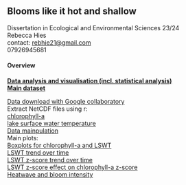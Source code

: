 ## Blooms like it hot and shallow

Dissertation in Ecological and Environmental Sciences 23/24       
Rebecca Hies   
contact: rebhie21@gmail.com   
         07926945681

#### Overview
**[Data analysis and visualisation (incl. statistical analysis)](/scripts/analysis.R)**   
**[Main dataset](/data/all.csv)**      
   
[Data download with Google collaboratory](/nc_file_bylakeid.ipynb)    
Extract NetCDF files using r:   
  [chlorophyll-a](/scripts/loop_ncs.R)   
  [lake surface water temperature](/scripts/loop_temp.R)   
[Data mainpulation](/scripts/data_manip.R)   
Main plots:   
[Boxplots for chlorophyll-a and LSWT](/img/panel_boxplots.png)   
[LSWT trend over time](/img/temp_year.png)   
[LSWT z-score trend over time](/img/z_temp_year.png)   
[LSWT z-score effect on chlorophyll-a z-score](/img/lake_scatter.png)   
[Heatwave and bloom intensity](/img/extremes.png)   


